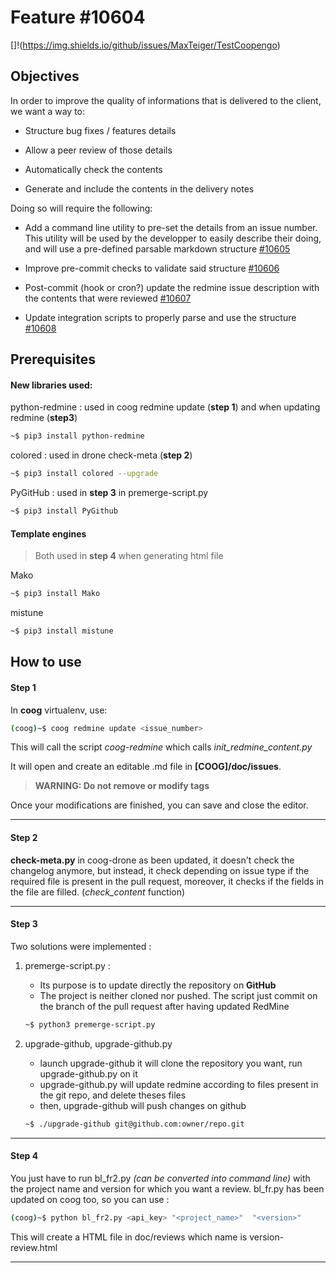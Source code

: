 
# Feature #10604
[]!(https://img.shields.io/github/issues/MaxTeiger/TestCoopengo)

## Objectives

  

In order to improve the quality of informations that is delivered to the client, we want a way to:

  

- Structure bug fixes / features details

- Allow a peer review of those details

- Automatically check the contents

- Generate and include the contents in the delivery notes

  

Doing so will require the following:

  

- Add a command line utility to pre-set the details from an issue number. This utility will be used by the developper to easily describe their doing, and will use a pre-defined parsable markdown structure [#10605](https://support.coopengo.com/issues/10605)

- Improve pre-commit checks to validate said structure [#10606](https://support.coopengo.com/issues/10606)

- Post-commit (hook or cron?) update the redmine issue description with the contents that were reviewed [#10607](https://support.coopengo.com/issues/10607  "Task: Update redmine descriptions according to contents of #10605 (A traiter)")

- Update integration scripts to properly parse and use the structure [#10608](https://support.coopengo.com/issues/10608  "Task: Update delivery slip generation for 10604 (A traiter)")

  
  

## Prerequisites

  

#### New libraries used:

python-redmine : used in coog redmine update (**step 1**) and when updating redmine (**step3**)
```bash
~$ pip3 install python-redmine
```
colored : used in drone check-meta (**step 2**)
```bash
~$ pip3 install colored --upgrade
```
PyGitHub : used in **step 3** in premerge-script.py
```bash
~$ pip3 install PyGithub 
```
#### Template engines
> Both used in **step 4** when generating html file

Mako 

```bash
~$ pip3 install Mako
```

mistune

```bash
~$ pip3 install mistune
```
  

## How to use

#### Step 1

In **coog** virtualenv, use:

```bash
(coog)~$ coog redmine update <issue_number>
```
This will call the script *coog-redmine* which calls *init_redmine_content.py*

It will open and create an editable .md file in **[COOG]/doc/issues**.

>**WARNING: Do not remove or modify tags**

Once your modifications are finished, you can save and close the editor.

----

#### Step 2

**check-meta.py** in coog-drone as been updated, it doesn't check the changelog anymore, but instead, it check depending on issue type if the required file is present in the pull request, moreover, it checks if the fields in the file are filled. (*check_content* function)

  ----

#### Step 3

Two solutions were implemented : 
1. premerge-script.py : 
	* Its purpose is to update directly the repository on **GitHub** 
	* The project is neither cloned nor pushed. The script just commit on the branch of the pull request after having updated RedMine
	```bash
	~$ python3 premerge-script.py
	```
2. upgrade-github, upgrade-github.py
	* launch upgrade-github it will clone the repository you want, run upgrade-github.py on it
	* upgrade-github.py will update redmine according to files present in the git repo, and delete theses files
	* then, upgrade-github will push changes on github 
		
	```bash
	~$ ./upgrade-github git@github.com:owner/repo.git
	```


  ----
#### Step 4

You just have to run bl_fr2.py *(can be converted into command line)* with the project name and version for which you want a review.
bl_fr.py has been updated on coog too, so you can use : 
```bash
(coog)~$ python bl_fr2.py <api_key> "<project_name>"  "<version>"
```

This will create a HTML file in doc/reviews which name is version-review.html

----
